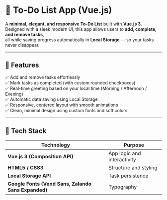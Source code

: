 # 📝 To-Do List App (Vue.js)

A **minimal, elegant, and responsive To-Do List** built with **Vue.js 3**.  
Designed with a sleek modern UI, this app allows users to **add, complete, and remove tasks**,  
all while saving progress automatically in **Local Storage** — so your tasks never disappear.

---

## 🌟 Features

✅ Add and remove tasks effortlessly  
✅ Mark tasks as completed (with custom rounded checkboxes)  
✅ Real-time greeting based on your local time (Morning / Afternoon / Evening)  
✅ Automatic data saving using Local Storage  
✅ Responsive, centered layout with smooth animations  
✅ Clean, minimal design using custom fonts and soft colors

---

## 🧠 Tech Stack

| Technology | Purpose |
|-------------|----------|
| **Vue.js 3 (Composition API)** | App logic and interactivity |
| **HTML5 / CSS3** | Structure and styling |
| **Local Storage API** | Task persistence |
| **Google Fonts (Vend Sans, Zalando Sans Expanded)** | Typography |

